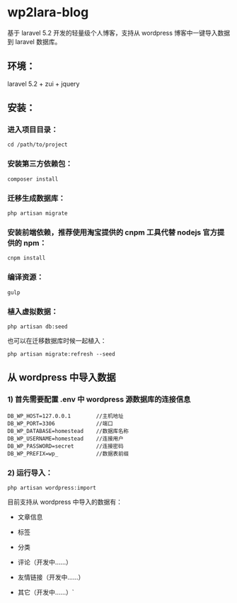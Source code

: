 # wp2lara-blog

基于 laravel 5.2 开发的轻量级个人博客，支持从 wordpress 博客中一键导入数据到 laravel 数据库。

## 环境：

laravel 5.2 + zui + jquery

## 安装：

### 进入项目目录：

    cd /path/to/project

### 安装第三方依赖包：

    composer install

### 迁移生成数据库：

    php artisan migrate

### 安装前端依赖，推荐使用淘宝提供的 cnpm 工具代替 nodejs 官方提供的 npm：

    cnpm install

### 编译资源：

    gulp

### 植入虚拟数据：

    php artisan db:seed

也可以在迁移数据库时候一起植入：

    php artisan migrate:refresh --seed

## 从 wordpress 中导入数据

### 1) 首先需要配置 .env 中 wordpress 源数据库的连接信息

```
DB_WP_HOST=127.0.0.1        //主机地址
DB_WP_PORT=3306             //端口
DB_WP_DATABASE=homestead    //数据库名称
DB_WP_USERNAME=homestead    //连接用户
DB_WP_PASSWORD=secret       //连接密码
DB_WP_PREFIX=wp_            //数据表前缀
```

### 2) 运行导入：

```
php artisan wordpress:import
```

目前支持从 wordpress 中导入的数据有：

- 文章信息

- 标签

- 分类

- 评论（开发中……）

- 友情链接（开发中……）

- 其它（开发中……）`

